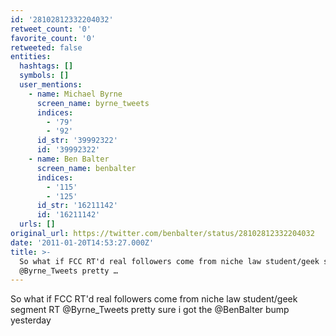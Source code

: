 ```yaml
---
id: '28102812332204032'
retweet_count: '0'
favorite_count: '0'
retweeted: false
entities:
  hashtags: []
  symbols: []
  user_mentions:
    - name: Michael Byrne
      screen_name: byrne_tweets
      indices:
        - '79'
        - '92'
      id_str: '39992322'
      id: '39992322'
    - name: Ben Balter
      screen_name: benbalter
      indices:
        - '115'
        - '125'
      id_str: '16211142'
      id: '16211142'
  urls: []
original_url: https://twitter.com/benbalter/status/28102812332204032
date: '2011-01-20T14:53:27.000Z'
title: >-
  So what if FCC RT'd real followers come from niche law student/geek segment RT
  @Byrne_Tweets pretty …
---
```


So what if FCC RT'd real followers come from niche law student/geek segment RT @Byrne_Tweets pretty sure i got the @BenBalter bump yesterday